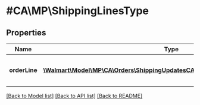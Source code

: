 # #CA\MP\ShippingLinesType

## Properties

Name | Type | Description | Notes
------------ | ------------- | ------------- | -------------
**orderLine** | [**\Walmart\Model\MP\CA\Orders\ShippingUpdatesCARequestOrderLinesOrderLineInner[]**](ShippingUpdatesCARequestOrderLinesOrderLineInner.md) | Information about one order line shipment |


[[Back to Model list]](../) [[Back to API list]](../../Api/CA/MP) [[Back to README]](../../README.md)
